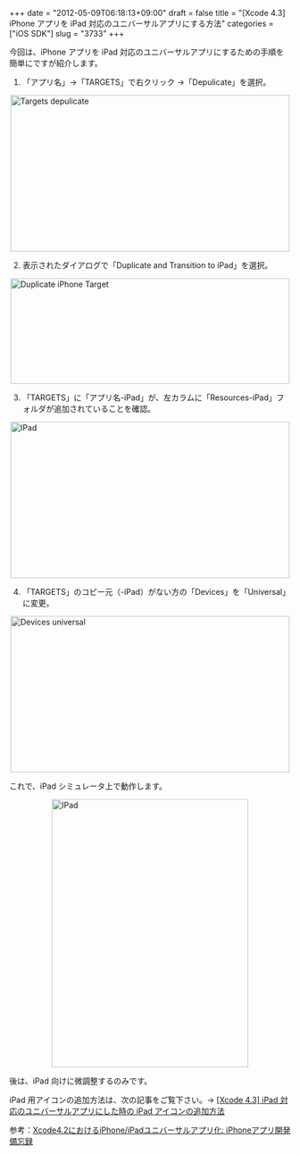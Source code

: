 +++
date = "2012-05-09T06:18:13+09:00"
draft = false
title = "[Xcode 4.3] iPhone アプリを iPad 対応のユニバーサルアプリにする方法"
categories = ["iOS SDK"]
slug = "3733"
+++

今回は、iPhone アプリを iPad 対応のユニバーサルアプリにするための手順を簡単にですが紹介します。

1. 「アプリ名」→「TARGETS」で右クリック →「Depulicate」を選択。

<img style="display:block; margin-left:auto; margin-right:auto;" src="/images/2012/05/Targets-depulicate.png" alt="Targets depulicate" title="Targets-depulicate.png" border="0" width="500" height="280" />

2. 表示されたダイアログで「Duplicate and Transition to iPad」を選択。

<img style="display:block; margin-left:auto; margin-right:auto;" src="/images/2012/05/Duplicate-iPhone-Target.png" alt="Duplicate iPhone Target" title="Duplicate-iPhone-Target.png" border="0" width="500" height="189" />

3. 「TARGETS」に「アプリ名-iPad」が、左カラムに「Resources-iPad」フォルダが追加されていることを確認。

<img style="display:block; margin-left:auto; margin-right:auto;" src="/images/2012/05/iPad.png" alt="IPad" title="-iPad.png" border="0" width="500" height="280" />

4. 「TARGETS」のコピー元（-iPad）がない方の「Devices」を「Universal」に変更。

<img style="display:block; margin-left:auto; margin-right:auto;" src="/images/2012/05/devices-universal.png" alt="Devices universal" title="devices-universal.png" border="0" width="500" height="280" />

これで、iPad シミュレータ上で動作します。

<img style="display:block; margin-left:auto; margin-right:auto;" src="/images/2012/05/iPad1.png" alt="IPad" title="iPad.png" border="0" width="352" height="480" />

後は、iPad 向けに微調整するのみです。

iPad 用アイコンの追加方法は、次の記事をご覧下さい。→ <a href="http://rakuishi.com/iossdk/3738/" target="_blank">[Xcode 4.3] iPad 対応のユニバーサルアプリにした時の iPad アイコンの追加方法</a>

参考：<a href="http://iphone-app-developer.seesaa.net/article/235646213.html" target="_blank">Xcode4.2におけるiPhone/iPadユニバーサルアプリ化: iPhoneアプリ開発備忘録</a>
